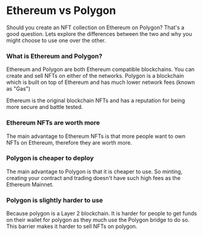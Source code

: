 # Ethereum vs Polygon

Should you create an NFT collection on Ethereum on Polygon? That's a good question. Lets explore the differences between the two and why you might choose to use one over the other.



### What is Ethereum and Polygon?

Ethereum and Polygon are both Ethereum compatible blockchains. You can create and sell NFTs on either of the networks. Polygon is a blockchain which is built on top of Ethereum and has much lower network fees (known as "Gas")

Ethereum is the original blockchain NFTs and has a reputation for being more secure and battle tested.

### Ethereum NFTs are worth more

The main advantage to Ethereum NFTs is that more people want to own NFTs on Ethereum, therefore they are worth more.

### Polygon is cheaper to deploy

The main advantage to Polygon is that it is cheaper to use. So minting, creating your contract and trading doesn't have such high fees as the Ethereum Mainnet.

### Polygon is slightly harder to use

Because polygon is a Layer 2 blockchain. It is harder for people to get funds on their wallet for polygon as they much use the Polygon bridge to do so. This barrier makes it harder to sell NFTs on polygon.


